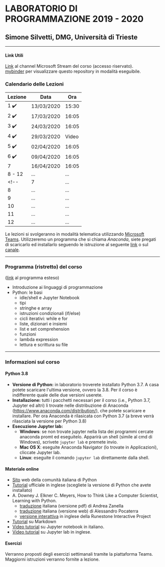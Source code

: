 # LABORATORIO DI PROGRAMMAZIONE 2019 - 2020
## Simone Silvetti, DMG, Università di Trieste
_______________________________________________________________
#### Link Utili
[Link](https://web.microsoftstream.com/channel/d80e37bb-be71-4dc7-83f7-4514a4a3d24c) al channel Microsoft Stream del corso (accesso riservato).  
[mybinder]( https://mybinder.org/v2/gh/simonesilvetti/teaching_2019_units_dmg_python/master) per visualizzare questo repository in modalità eseguibile. 
### Calendario delle Lezioni
| Lezione  | Data | Ora |
|---|---|---|
| 1 :heavy_check_mark:  | 13/03/2020  | 15:30 |
| 2 :heavy_check_mark: | 17/03/2020  | 16:05 |
| 3 :heavy_check_mark: | 24/03/2020 | 16:05 |
| 4 :heavy_check_mark: |29/03/2020 | Video |
| 5 :heavy_check_mark: |02/04/2020 | 16:05 |
| 6 :heavy_check_mark: |09/04/2020 | 16:05 |
| 7 |16/04/2020 | 16:05 |
| 8 - 12  |... | ... |
<!--| 7  |... | ... |
| 8  |... | ... |
| 9  |... | ... |
| 10  |... | ... |
| 11  |... | ... |
| 12  |... | ... | -->

Le lezioni si svolgeranno in modalità telematica utilizzando [Microsoft Teams](https://products.office.com/en-us/microsoft-teams/group-chat-software).
Utilizzeremo un programma che si chiama _Anaconda_, siete pregati di scaricarlo ed installarlo seguendo le istruzione al seguente [link](https://docs.anaconda.com/anaconda/install/) o sul [canale](https://web.microsoftstream.com/channel/d80e37bb-be71-4dc7-83f7-4514a4a3d24c).
_______________________________________________________________

### Programma (ristretto) del corso
([link](/programma_esteso.md) al programma esteso)
- Introduzione ai linguaggi di programmazione
- Python: le basi
  - idle/shell e Jupyter Notebook
  - tipi
  - stringhe e array
  - istruzioni condizionali (if/else)
  - cicli iterativi: while e for
  - liste, dizionari e insiemi
  - list e set comprehension
  - funzioni
  - lambda expression
  - lettura e scrittura su file
_______________________________________________________________
### Informazioni sul corso
#### Python 3.8 ###
* **Versione di Python:** in laboratorio troverete installato Python 3.7. A casa potete scaricare l'ultima versione, ovvero la 3.8. Per il corso è indifferente quale delle due versioni userete.  
* **Installazione:** tutti i pacchetti necessari per il corso (i.e., Python 3.7, Jupyter ed altri) li trovate nelle distribuzione di Anaconda (https://www.anaconda.com/distribution/), che potete scaricare e installare. Per ora Anaconda è rilasicata con Python 3.7 (a breve verrà rilasciata la versione per Python 3.8)
* **Esecuzione Jupyter lab:**
    * **Windows**: se non trovate jupyter nella lista dei programmi cercate  anaconda promt ed eseguitelo. Apparirà un shell (simile al cmd di Windows), scrivete `jupyter lab` e premete invio. 
    * **Mac OS X**: eseguite Anaconda Navigator (lo trovate in Applicazioni), cliccate Jupyter lab.  
    * **Linux**: eseguite il comando `jupyter lab` direttamente dalla shell.

#### Materiale online ###
* [Sito](http://www.python.it/) web della comunità italiana di Python
* [Tutorial](https://docs.python.org/3/tutorial/index.html) ufficiale in inglese (scegliete la versione di Python che avete installato)
* A. Downey J. Elkner C. Meyers, How to Think Like a Computer Scientist, Learning with Python.
  - [traduzione](https://github.com/AllenDowney/ThinkPythonItalian) italiana (versione pdf) di Andrea Zanella
  - [traduzione](http://www.python.it/doc/Howtothink/Howtothink-html-it/index.htm) italiana (versione web) di Alessandro Pocaterra
  - [versione interattiva](http://interactivepython.org/courselib/static/thinkcspy/index.html) in inglese della Runestone Interactive Project
* [Tutorial](https://github.com/simonesilvetti/markdown_readme) su Markdown
* [Video tutorial](https://www.youtube.com/watch?v=KDA6MKh03bw) su Jupyter notebook in italiano.
* [Video tutorial](https://www.youtube.com/watch?v=7wfPqAyYADY) su Jupyter lab in inglese.

#### Esercizi
Verranno proposti degli esercizi settimanali tramite la piattaforma Teams. Maggiorni istruzioni verranno fornite a lezione.
